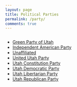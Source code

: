```yaml
---
layout: page
title: Political Parties
permalink: /party/
comments: true
---
```


<div class="columns">
  <ul>
    <li><a href="green">Green Party of Utah</a></li>
    <li><a href="independent-american">Independent American Party</a></li>
    <li><a href="unaffiliated">Unaffiliated</a></li>
    <li><a href="united-utah">United Utah Party</a></li>
    <li><a href="constitution">Utah Constitution Party</a></li>
    <li><a href="democratic">Utah Democratic Party</a></li>
    <li><a href="libertarian">Utah Libertarian Party</a></li>
    <li><a href="republican">Utah Republican Party</a></li>
  </ul>
</div>